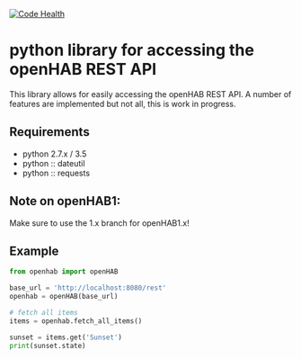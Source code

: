 [![Code Health](https://landscape.io/github/sim0nx/python-openhab/master/landscape.svg?style=flat)](https://landscape.io/github/sim0nx/python-openhab/master)


python library for accessing the openHAB REST API
============
  This library allows for easily accessing the openHAB REST API.
  A number of features are implemented but not all, this is work in progress.

Requirements
------------
  - python 2.7.x / 3.5
  - python :: dateutil
  - python :: requests

Note on openHAB1:
-----------
  Make sure to use the 1.x branch for openHAB1.x!

Example
------------
  ```python
  from openhab import openHAB
  
  base_url = 'http://localhost:8080/rest'
  openhab = openHAB(base_url)
 
  # fetch all items
  items = openhab.fetch_all_items()
  
  sunset = items.get('Sunset')
  print(sunset.state)
  ```
